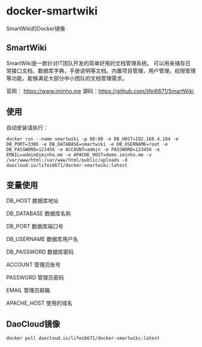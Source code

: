 # docker-smartwiki
SmartWiki的Docker镜像 

## SmartWiki

SmartWiki是一款针对IT团队开发的简单好用的文档管理系统。 可以用来储存日常接口文档，数据库字典，手册说明等文档。内置项目管理，用户管理，权限管理等功能，能够满足大部分中小团队的文档管理需求。

官网： https://www.iminho.me
源码：https://github.com/lifei6671/SmartWiki

## 使用

自动安装请执行：

```
docker run --name smartwiki -p 80:80 -e DB_HOST=192.168.4.104 -e DB_PORT=3306 -e DB_DATABASE=smartwiki -e DB_USERNAME=root -e DB_PASSWORD=123456 -e ACCOUNT=admin -e PASSWORD=123456 -e EMAIL=admin@iminho.me -e APACHE_HOST=demo.iminho.me -v /var/www/html:/var/www/html/public/uploads -d daocloud.io/lifei6671/docker-smartwiki:latest
```

## 变量使用

DB_HOST 数据库地址

DB_DATABASE 数据库名称

DB_PORT 数据库端口号

DB_USERNAME 数据库用户名

DB_PASSWORD 数据库密码

ACCOUNT 管理员账号

PASSWORD 管理员密码

EMAIL  管理员邮箱

APACHE_HOST 使用的域名

## DaoCloud镜像

```
docker pull daocloud.io/lifei6671/docker-smartwiki:latest
```
